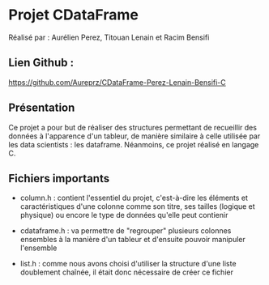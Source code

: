 # Projet CDataFrame

Réalisé par : Aurélien Perez, Titouan Lenain et Racim Bensifi


## Lien Github : 

https://github.com/Aureprz/CDataFrame-Perez-Lenain-Bensifi-C


## Présentation

Ce projet a pour but de réaliser des structures permettant de recueillir des données à l'apparence d'un tableur, de manière similaire à celle utilisée par les data scientists : les dataframe.
Néanmoins, ce projet réalisé en langage C.


## Fichiers importants

* column.h : contient l'essentiel du projet, c'est-à-dire les éléments et caractéristiques d'une colonne comme son titre, ses tailles (logique et physique) ou encore le type de données qu'elle peut contienir

* cdataframe.h : va permettre de "regrouper" plusieurs colonnes ensembles à la manière d'un tableur et d'ensuite pouvoir manipuler l'ensemble

* list.h : comme nous avons choisi d'utiliser la structure d'une liste doublement chaînée, il était donc nécessaire de créer ce fichier
